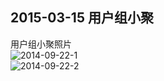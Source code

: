 ## 2015-03-15 用户组小聚
用户组小聚照片  
![2014-09-22-1](http://hrblug.qiniudn.com/2015-03-15-1.jpg)  
![2014-09-22-2](http://hrblug.qiniudn.com/2015-03-15-2.jpg)  



